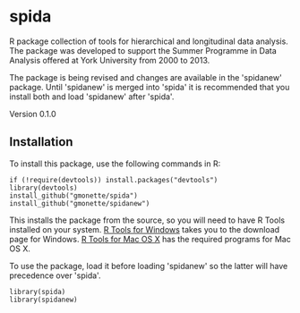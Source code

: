 # spida

R package collection of tools for hierarchical and longitudinal data analysis. The package was developed to support the Summer Programme in Data Analysis offered at York University from 2000 to 2013. 

The package is being revised and changes are available in the 'spidanew' package. Until 'spidanew' is merged into 'spida' it is
recommended that you install both and load 'spidanew' after 'spida'.

Version 0.1.0

## Installation

To install this package, use the following commands in R:

    if (!require(devtools)) install.packages("devtools")
    library(devtools)
    install_github("gmonette/spida")
    install_github("gmonette/spidanew")

This installs the package from the source, so you will need to have 
R Tools installed on your system.  [R Tools for Windows](https://cran.r-project.org/bin/windows/Rtools/)
takes you to the download page for Windows.  [R Tools for Mac OS X](https://cran.r-project.org/bin/macosx/tools/)
has the required programs for Mac OS X.

To use the package, load it before loading 'spidanew' so the latter will have precedence over 'spida'.

    library(spida)
    library(spidanew)
